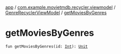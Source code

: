 [app](../../index.md) / [com.example.movietmdb.recycler.viewmodel](../index.md) / [GenreRecyclerViewModel](index.md) / [getMoviesByGenres](./get-movies-by-genres.md)

# getMoviesByGenres

`fun getMoviesByGenres(id: `[`Int`](https://kotlinlang.org/api/latest/jvm/stdlib/kotlin/-int/index.html)`): `[`Unit`](https://kotlinlang.org/api/latest/jvm/stdlib/kotlin/-unit/index.html)
